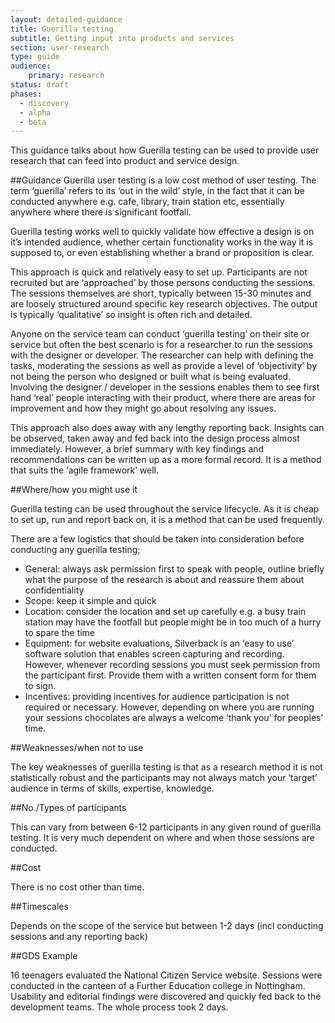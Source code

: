```yaml
---
layout: detailed-guidance
title: Guerilla testing
subtitle: Getting input into products and services
section: user-research
type: guide
audience: 
    primary: research 
status: draft
phases:
  - discovery
  - alpha
  - beta
---
```

    
This guidance talks about how Guerilla testing can be used to provide user research that can feed into product and service design.

##Guidance
Guerilla user testing is a low cost method of user testing. The term ‘guerilla’ refers to its ‘out in the wild’ style, in the fact that it can be conducted anywhere e.g. cafe, library, train station etc, essentially anywhere where there is significant footfall.

Guerilla testing works well to quickly validate how effective a design is on it’s intended audience, whether certain functionality works in the way it is supposed to, or even establishing whether a brand or proposition is clear.

This approach is quick and relatively easy to set up. Participants are not recruited but are ‘approached’ by those persons conducting the sessions. The sessions themselves are short, typically between 15-30 minutes and are loosely structured around specific key research objectives. The output is typically ‘qualitative’ so insight is often rich and detailed.

Anyone on the service team can conduct ‘guerilla testing’ on their site or service but often the best scenario is for a researcher to run the sessions with the designer or developer. The researcher can help with defining the tasks, moderating the sessions as well as provide a level of ‘objectivity’ by not being the person who designed or built what is being evaluated.  Involving the designer / developer in the sessions enables them to see  first hand ‘real’ people interacting with their product, where there are areas for improvement and how they might go about resolving any issues.

This approach also does away with any lengthy reporting back. Insights can be observed, taken away and fed back into the design process almost immediately. However, a brief summary with key findings and recommendations can be written up as a more formal record. It is a method that suits the ‘agile framework’ well.

##Where/how you might use it

Guerilla testing can be used throughout the service lifecycle. As it is cheap to set up, run and report back on, it is a method that can be used frequently.

There are a few logistics that should be taken into consideration before conducting any guerilla testing;

* General: always ask permission first to speak with people, outline briefly what the purpose of the research is about and reassure them about confidentiality
* Scope: keep it simple and quick
* Location: consider the location and set up carefully e.g. a busy train station may have the footfall but people might be in too much of a hurry to spare the time
* Equipment: for website evaluations, Silverback is an ‘easy to use’ software solution that enables screen capturing and recording. However, whenever recording sessions you must seek permission from the participant first. Provide them with a written consent form for them to sign.
* Incentives: providing incentives for audience participation is not required or necessary. However, depending on where you are running your sessions chocolates are always a welcome ‘thank you’ for peoples’ time.

##Weaknesses/when not to use

The key weaknesses of guerilla testing is that as a research method it is not statistically robust and the participants may not always match your ‘target’ audience in terms of skills, expertise, knowledge.

##No./Types of participants

This can vary from between 6-12 participants in any given round of guerilla testing. It is very much dependent on where and when those sessions are conducted.

##Cost

There is no cost other than time.

##Timescales

Depends on the scope of the service but between 1-2 days (incl conducting sessions and any reporting back)

##GDS Example

16 teenagers evaluated the National Citizen Service website. Sessions were conducted in the canteen of a Further Education college in Nottingham. Usability and editorial findings were discovered and quickly fed back to the development teams. The whole process took 2 days.